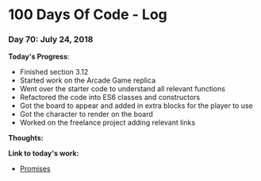 # 100 Days Of Code - Log

### Day 70: July 24, 2018

**Today's Progress**: 
* Finished section 3.12
* Started work on the Arcade Game replica
* Went over the starter code to understand all relevant functions
* Refactored the code into ES6 classes and constructors
* Got the board to appear and added in extra blocks for the player to use 
* Got the character to render on the board
* Worked on the freelance project adding relevant links



**Thoughts:** 

**Link to today's work:**
* [Promises](https://js-goose.github.io/frontend-nanodegree-arcade-game/)

